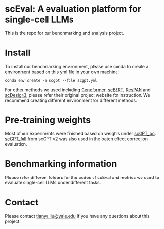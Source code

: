 # scEval: A evaluation platform for single-cell LLMs

This is the repo for our benchmarking and analysis project. 

# Install

To install our benchmarking environment, please use conda to create a environment based on this yml file in your own machine:
```
conda env create -n scgpt --file scgpt.yml
```

For other methods we used including [Geneformer](https://huggingface.co/ctheodoris/Geneformer), [scBERT](https://github.com/TencentAILabHealthcare/scBERT), [ResPAN](https://github.com/AprilYuge/ResPAN/tree/main) and [scDesign3](https://github.com/SONGDONGYUAN1994/scDesign3), please refer their original project website for instruction. We recommend creating different environment for different methods.

# Pre-training weights

Most of our experiments were finished based on weights under [scGPT_bc](https://drive.google.com/drive/folders/1S9B2QUvBAh_FxUNrWrLfsvsds1thF9ad?usp=share_link). [scGPT_full](https://drive.google.com/drive/folders/1eNdHu45uXDHOF4u0J1sYiBLZYN55yytS?usp=share_link) from scGPT v2 was also used in the batch effect correction evaluation. 

# Benchmarking information

Please refer different folders for the codes of scEval and metrics we used to evaluate single-cell LLMs under different tasks. 

# Contact

Please contact tianyu.liu@yale.edu if you have any questions about this project.